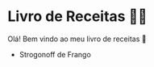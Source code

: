 # Livro de Receitas :man_cook:

Olá! Bem vindo ao meu livro de receitas :call_me_hand:

- Strogonoff de Frango 

